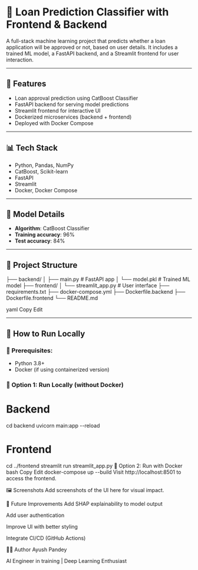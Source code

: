 # 🧠 Loan Prediction Classifier with Frontend & Backend

A full-stack machine learning project that predicts whether a loan application will be approved or not, based on user details. It includes a trained ML model, a FastAPI backend, and a Streamlit frontend for user interaction.

---

## 🚀 Features
- Loan approval prediction using CatBoost Classifier
- FastAPI backend for serving model predictions
- Streamlit frontend for interactive UI
- Dockerized microservices (backend + frontend)
- Deployed with Docker Compose

---

## 📊 Tech Stack
- Python, Pandas, NumPy
- CatBoost, Scikit-learn
- FastAPI
- Streamlit
- Docker, Docker Compose

---

## 🧠 Model Details
- **Algorithm**: CatBoost Classifier
- **Training accuracy**: 96%
- **Test accuracy**: 84%
---

## 📁 Project Structure

├── backend/
│ ├── main.py # FastAPI app
│ └── model.pkl # Trained ML model
├── frontend/
│ └── streamlit_app.py # User interface
├── requirements.txt
├── docker-compose.yml
├── Dockerfile.backend
├── Dockerfile.frontend
└── README.md

yaml
Copy
Edit

---

## 🧪 How to Run Locally

### 🚨 Prerequisites:
- Python 3.8+
- Docker (if using containerized version)

### 🔧 Option 1: Run Locally (without Docker)

# Backend
cd backend
uvicorn main:app --reload

# Frontend
cd ../frontend
streamlit run streamlit_app.py
🐳 Option 2: Run with Docker
bash
Copy
Edit
docker-compose up --build
Visit http://localhost:8501 to access the frontend.

🖼️ Screenshots
Add screenshots of the UI here for visual impact.

📌 Future Improvements
Add SHAP explainability to model output

Add user authentication

Improve UI with better styling

Integrate CI/CD (GitHub Actions)

🙋‍♂️ Author
Ayush Pandey

AI Engineer in training | Deep Learning Enthusiast
